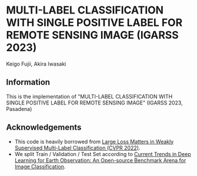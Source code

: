# MULTI-LABEL CLASSIFICATION WITH SINGLE POSITIVE LABEL FOR REMOTE SENSING IMAGE (IGARSS 2023)
Keigo Fujii, Akira Iwasaki

## Information
This is the implementation of "MULTI-LABEL CLASSIFICATION WITH SINGLE POSITIVE LABEL FOR REMOTE SENSING IMAGE" (IGARSS 2023, Pasadena)

## Acknowledgements
- This code is heavily borrowed from [Large Loss Matters in Weakly Supervised Multi-Label Classification (CVPR 2022)](https://github.com/snucml/LargeLossMatters).
- We split Train / Validation / Test Set according to [Current Trends in Deep Learning for Earth Observation: An Open-source Benchmark Arena for Image Classification](https://github.com/biasvariancelabs/aitlas-arena).
